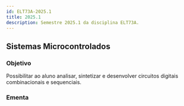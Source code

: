 ```yaml
---
id: ELT73A-2025.1
title: 2025.1
description: Semestre 2025.1 da disciplina ELT73A.
---
```


## Sistemas Microcontrolados

### Objetivo

Possibilitar ao aluno analisar, sintetizar e desenvolver circuitos digitais combinacionais e sequenciais.

### Ementa
